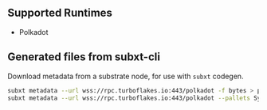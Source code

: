 ## Supported Runtimes
  - Polkadot

## Generated files from subxt-cli

Download metadata from a substrate node, for use with `subxt` codegen.

```bash
subxt metadata --url wss://rpc.turboflakes.io:443/polkadot -f bytes > polkadot/artifacts/metadata/polkadot_metadata.scale
subxt metadata --url wss://rpc.turboflakes.io:443/polkadot --pallets System,Utility,Bounties,ChildBounties -f bytes > polkadot/artifacts/metadata/polkadot_metadata_small.scale